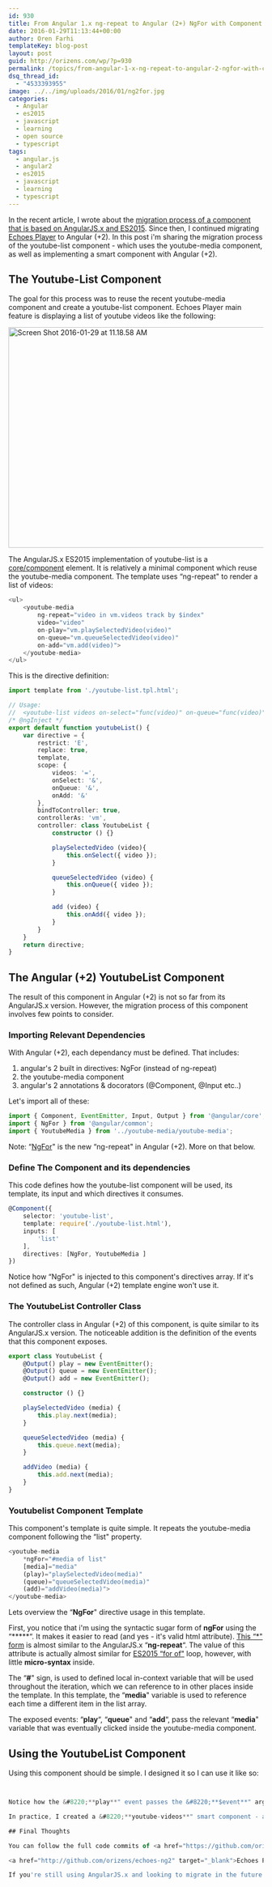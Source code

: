 ```yaml
---
id: 930
title: From Angular 1.x ng-repeat to Angular (2+) NgFor with Component
date: 2016-01-29T11:13:44+00:00
author: Oren Farhi 
templateKey: blog-post
layout: post
guid: http://orizens.com/wp/?p=930
permalink: /topics/from-angular-1-x-ng-repeat-to-angular-2-ngfor-with-component/
dsq_thread_id:
  - "4533393955"
image: ../../img/uploads/2016/01/ng2for.jpg
categories:
  - Angular
  - es2015
  - javascript
  - learning
  - open source
  - typescript
tags:
  - angular.js
  - angular2
  - es2015
  - javascript
  - learning
  - typescript
---
```

In the recent article, I wrote about the <a href="http://orizens.com/wp/topics/migrating-a-component-to-angular-2-from-angular-1-x-es2015/" target="_blank">migration process of a component that is based on AngularJS.x and ES2015</a>. Since then, I continued migrating <a href="http://echotu.be" target="_blank">Echoes Player</a> to Angular (+2). In this post i'm sharing the migration process of the youtube-list component - which uses the youtube-media component, as well as implementing a smart component with Angular (+2).<!--more-->

## The Youtube-List Component

The goal for this process was to reuse the recent youtube-media component and create a youtube-list component. Echoes Player main feature is displaying a list of youtube videos like the following:

<img class="size-large wp-image-931 alignnone" src=".../../img/uploads/2016/01/Screen-Shot-2016-01-29-at-11.18.58-AM-1024x640.png" alt="Screen Shot 2016-01-29 at 11.18.58 AM" width="697" height="436" srcset=".../../img/uploads/2016/01/Screen-Shot-2016-01-29-at-11.18.58-AM-1024x640.png 1024w, .../../img/uploads/2016/01/Screen-Shot-2016-01-29-at-11.18.58-AM-300x188.png 300w, .../../img/uploads/2016/01/Screen-Shot-2016-01-29-at-11.18.58-AM-768x480.png 768w" sizes="(max-width: 697px) 100vw, 697px" />

The AngularJS.x ES2015 implementation of youtube-list is a <a href="https://github.com/orizens/angular-es2015-styleguide#srccorecomponents" target="_blank">core/component</a> element. It is relatively a minimal component which reuse the youtube-media component. The template uses &#8220;ng-repeat" to render a list of videos:

```typescript
<ul>
	<youtube-media 
		ng-repeat="video in vm.videos track by $index"
		video="video"
		on-play="vm.playSelectedVideo(video)"
		on-queue="vm.queueSelectedVideo(video)"
		on-add="vm.add(video)">
	</youtube-media>
</ul>
```

This is the directive definition:

```typescript
import template from './youtube-list.tpl.html';

// Usage:
//	<youtube-list videos on-select="func(video)" on-queue="func(video)"></youtube-list>
/* @ngInject */
export default function youtubeList() {
	var directive = {
		restrict: 'E',
		replace: true,
		template,
		scope: {
			videos: '=',
			onSelect: '&',
			onQueue: '&',
			onAdd: '&'
		},
		bindToController: true,
		controllerAs: 'vm',
		controller: class YoutubeList {
			constructor () {}

			playSelectedVideo (video){
				this.onSelect({ video });
			}

			queueSelectedVideo (video) {
				this.onQueue({ video });
			}

			add (video) {
				this.onAdd({ video });
			}
		}
	}
	return directive;
}
```

## The Angular (+2) YoutubeList Component

The result of this component in Angular (+2) is not so far from its AngularJS.x version. However, the migration process of this component involves few points to consider.

### Importing Relevant Dependencies

With Angular (+2), each dependancy must be defined. That includes:

  1. angular's 2 built in directives: NgFor (instead of ng-repeat)
  2. the youtube-media component
  3. angular's 2 annotations & docorators (@Component, @Input etc..)

Let's import all of these:

```typescript
import { Component, EventEmitter, Input, Output } from '@angular/core';
import { NgFor } from '@angular/common';
import { YoutubeMedia } from '../youtube-media/youtube-media';
```

Note: &#8220;<a href="https://angular.io/docs/ts/latest/api/common/NgFor-directive.html" target="_blank">NgFor</a>" is the new &#8220;ng-repeat" in Angular (+2). More on that below.

### Define The Component and its dependencies

This code defines how the youtube-list component will be used, its template, its input and which directives it consumes.

```typescript
@Component({
	selector: 'youtube-list',
	template: require('./youtube-list.html'),
	inputs: [
		'list'
	],
	directives: [NgFor, YoutubeMedia ]
})
```

Notice how &#8220;NgFor" is injected to this component's directives array. If it's not defined as such, Angular (+2) template engine won't use it.

### The YoutubeList Controller Class

The controller class in Angular (+2) of this component, is quite similar to its AngularJS.x version. The noticeable addition is the definition of the events that this component exposes.

```typescript
export class YoutubeList {
	@Output() play = new EventEmitter();
	@Output() queue = new EventEmitter();
	@Output() add = new EventEmitter();

	constructor () {}

	playSelectedVideo (media) {
		this.play.next(media);
	}

	queueSelectedVideo (media) {
		this.queue.next(media);
	}

	addVideo (media) {
		this.add.next(media);
	}
}
```

### Youtubelist Component Template

This component's template is quite simple. It repeats the youtube-media component following the &#8220;list" property.

```typescript
<youtube-media
	*ngFor="#media of list"
	[media]="media"
	(play)="playSelectedVideo(media)"
	(queue)="queueSelectedVideo(media)"
	(add)="addVideo(media)">
</youtube-media>
```

Lets overview the &#8220;**NgFor**" directive usage in this template.

First, you notice that i'm using the syntactic sugar form of **ngFor** using the &#8220;*****&#8220;. It makes it easier to read (and yes - it's valid html attribute). <a href="https://angular.io/docs/ts/latest/guide/template-syntax.html#!#star-template" target="_blank">This &#8220;*" form</a> is almost similar to the AngularJS.x &#8220;**ng-repeat**&#8220;. The value of this attribute is actually almost similar for <a href="http://devdocs.io/javascript/statements/for...of" target="_blank">ES2015 &#8220;for of"</a> loop, however, with little **micro-syntax** inside.

The &#8220;**#**" sign, is used to defined local in-context variable that will be used throughout the iteration, which we can reference to in other places inside the template. In this template, the &#8220;**media**" variable is used to reference each time a different item in the list array.

The exposed events: &#8220;**play**&#8220;, &#8220;**queue**" and &#8220;**add**&#8220;, pass the relevant &#8220;**media**" variable that was eventually clicked inside the youtube-media component.

## Using the YoutubeList Component

Using this component should be simple. I designed it so I can use it like so:

```typescript


Notice how the &#8220;**play**" event passes the &#8220;**$event**" argument - which will eventually be the selected media. This is a very important point to realise. In contrary to the &#8220;**ngFor**&#8220;, there's is no reference in this context to a &#8220;**video**" property, but rather only to &#8220;**videos**" array. Referencing &#8220;**media**" here won't work (as we've probably did in AngularJS.x).

In practice, I created a &#8220;**youtube-videos**" smart component - a component that is rendered without any attributes, and it is attached to a certain route (currently the index route). This component initiates an http request call to youtube's api and upon response, saves the result in a &#8220;**videos**" property.

## Final Thoughts

You can follow the full code commits of <a href="https://github.com/orizens/echoes-ng2/issues/4" target="_blank">youtube-list commits in github</a>.

<a href="http://github.com/orizens/echoes-ng2" target="_blank">Echoes Player with ng2</a> is an open source project that you can follow, fork and overview at github.

If you're still using AngularJS.x and looking to migrate in the future to Angular (+2), I encourage you to start writing <a href="https://github.com/orizens/angular-es2015-styleguide" target="_blank">AngularJS.x with ES2015 and following a style guide</a>. You can overview the <a href="https://github.com/orizens/echoes/tree/es2015" target="_blank">ES2015 branch of Echoes</a> (at production <a href="http://echotu.be" target="_blank">http://echotu.be</a>) to see it in action.